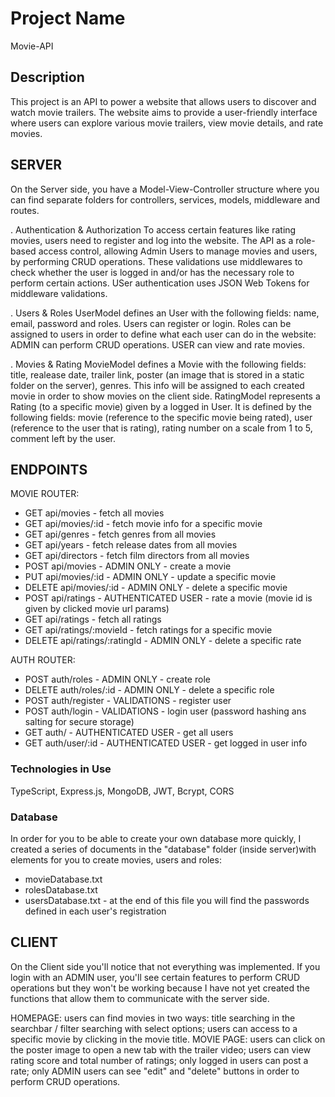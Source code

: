 # Project Name
Movie-API

## Description

This project is an API to power a website that allows users to discover and watch movie trailers. The website aims to provide a user-friendly interface where users can explore various movie trailers, view movie details, and rate movies.

## SERVER

On the Server side, you have a Model-View-Controller structure where you can find separate folders for controllers, services, models, middleware and routes.

. Authentication & Authorization
To access certain features like rating movies, users need to register and log into the website.
The API as a role-based access control, allowing Admin Users to manage movies and users, by performing CRUD operations.
These validations use middlewares to check whether the user is logged in and/or has the necessary role to perform certain actions. USer authentication uses JSON Web Tokens for middleware validations.

. Users & Roles
UserModel defines an User with the following fields: name, email, password and roles. Users can register or login.
Roles can be assigned to users in order to define what each user can do in the website:
ADMIN can perform CRUD operations.
USER can view and rate movies.

. Movies & Rating
MovieModel defines a Movie with the following fields: title, realease date, trailer link, poster (an image that is stored in a static folder on the server), genres. This info will be assigned to each created movie in order to show movies on the client side.
RatingModel represents a Rating (to a specific movie) given by a logged in User. It is defined by the following fields: movie (reference to the specific movie being rated), user (reference to the user that is rating), rating number on a scale from 1 to 5, comment left by the user.

## ENDPOINTS

MOVIE ROUTER:
* GET api/movies - fetch all movies
* GET api/movies/:id - fetch movie info for a specific movie
* GET api/genres - fetch genres from all movies
* GET api/years - fetch release dates from all movies
* GET api/directors - fetch film directors from all movies
* POST api/movies - ADMIN ONLY - create a movie
* PUT api/movies/:id - ADMIN ONLY - update a specific movie
* DELETE api/movies/:id - ADMIN ONLY - delete a specific movie
* POST api/ratings - AUTHENTICATED USER - rate a movie (movie id is given by clicked movie url params)
* GET api/ratings - fetch all ratings
* GET api/ratings/:movieId - fetch ratings for a specific movie
* DELETE api/ratings/:ratingId - ADMIN ONLY - delete a specific rate

AUTH ROUTER:
* POST auth/roles - ADMIN ONLY - create role
* DELETE auth/roles/:id - ADMIN ONLY - delete a specific role
* POST auth/register - VALIDATIONS - register user
* POST auth/login - VALIDATIONS - login user
(password hashing ans salting for secure storage)
* GET auth/ - AUTHENTICATED USER - get all users
* GET auth/user/:id - AUTHENTICATED USER - get logged in user info

### Technologies in Use

TypeScript,
Express.js,
MongoDB,
JWT,
Bcrypt,
CORS

### Database

In order for you to be able to create your own database more quickly, I created a series of documents in the "database" folder (inside server)with elements for you to create movies, users and roles:
* movieDatabase.txt
* rolesDatabase.txt
* usersDatabase.txt - at the end of this file you will find the passwords defined in each user's registration

## CLIENT

On the Client side you'll notice that not everything was implemented. If you login with an ADMIN user, you'll see certain features to perform CRUD operations but they won't be working because I have not yet created the functions that allow them to communicate with the server side.

HOMEPAGE: users can find movies in two ways: title searching in the searchbar / filter searching with select options; users can access to a specific movie by clicking in the movie title.
MOVIE PAGE: users can click on the poster image to open a new tab with the trailer video; users can view rating score and total number of ratings; only logged in users can post a rate; only ADMIN users can see "edit" and "delete" buttons in order to perform CRUD operations.

